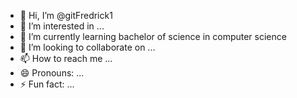 - 👋 Hi, I’m @gitFredrick1
- 👀 I’m interested in ...
- 🌱 I’m currently learning bachelor of science in computer science
- 💞️ I’m looking to collaborate on ...
- 📫 How to reach me ...
- 😄 Pronouns: ...
- ⚡ Fun fact: ...

<!---
gitFredrick1/gitFredrick1 is a ✨ special ✨ repository because its `README.md` (this file) appears on your GitHub profile.
You can click the Preview link to take a look at your changes.
--->
